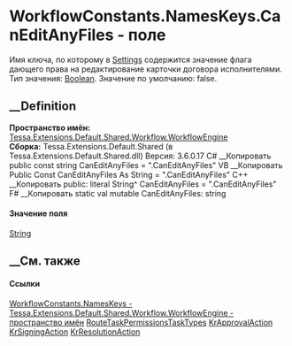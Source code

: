# WorkflowConstants.NamesKeys.CanEditAnyFiles - поле
Имя ключа, по которому в [Settings](P_Tessa_Cards_CardTask_Settings.htm)
содержится значение флага дающего права на редактирование карточки договора
исполнителями. Тип значения:
[Boolean](https://learn.microsoft.com/dotnet/api/system.boolean). Значение по
умолчанию: false.
## __Definition
 **Пространство имён:**
[Tessa.Extensions.Default.Shared.Workflow.WorkflowEngine](N_Tessa_Extensions_Default_Shared_Workflow_WorkflowEngine.htm)  
 **Сборка:** Tessa.Extensions.Default.Shared (в
Tessa.Extensions.Default.Shared.dll) Версия: 3.6.0.17
C# __Копировать
     public const string CanEditAnyFiles = ".CanEditAnyFiles"
VB __Копировать
     Public Const CanEditAnyFiles As String = ".CanEditAnyFiles"
C++ __Копировать
     public:
    literal String^ CanEditAnyFiles = ".CanEditAnyFiles"
F# __Копировать
     static val mutable CanEditAnyFiles: string
#### Значение поля
[String](https://learn.microsoft.com/dotnet/api/system.string)
##  __См. также
#### Ссылки
[WorkflowConstants.NamesKeys -
](T_Tessa_Extensions_Default_Shared_Workflow_WorkflowEngine_WorkflowConstants_NamesKeys.htm)
[Tessa.Extensions.Default.Shared.Workflow.WorkflowEngine - пространство
имён](N_Tessa_Extensions_Default_Shared_Workflow_WorkflowEngine.htm)
[RouteTaskPermissionsTaskTypes](F_Tessa_Extensions_Default_Shared_Workflow_WorkflowEngine_WorkflowConstants_RouteTaskPermissionsTaskTypes.htm)
[KrApprovalAction](T_Tessa_Extensions_Default_Server_Workflow_WorkflowEngine_KrApprovalAction.htm)
[KrSigningAction](T_Tessa_Extensions_Default_Server_Workflow_WorkflowEngine_KrSigningAction.htm)
[KrResolutionAction](T_Tessa_Extensions_Default_Server_Workflow_WorkflowEngine_KrResolutionAction.htm)
